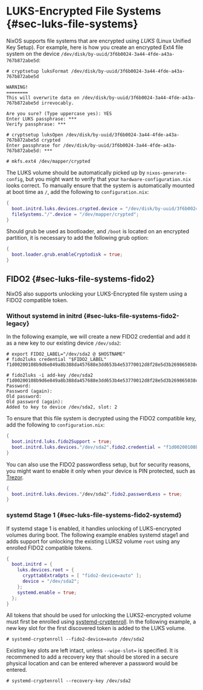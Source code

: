 # LUKS-Encrypted File Systems {#sec-luks-file-systems}

NixOS supports file systems that are encrypted using *LUKS* (Linux
Unified Key Setup). For example, here is how you create an encrypted
Ext4 file system on the device
`/dev/disk/by-uuid/3f6b0024-3a44-4fde-a43a-767b872abe5d`:

```ShellSession
# cryptsetup luksFormat /dev/disk/by-uuid/3f6b0024-3a44-4fde-a43a-767b872abe5d

WARNING!
========
This will overwrite data on /dev/disk/by-uuid/3f6b0024-3a44-4fde-a43a-767b872abe5d irrevocably.

Are you sure? (Type uppercase yes): YES
Enter LUKS passphrase: ***
Verify passphrase: ***

# cryptsetup luksOpen /dev/disk/by-uuid/3f6b0024-3a44-4fde-a43a-767b872abe5d crypted
Enter passphrase for /dev/disk/by-uuid/3f6b0024-3a44-4fde-a43a-767b872abe5d: ***

# mkfs.ext4 /dev/mapper/crypted
```

The LUKS volume should be automatically picked up by
`nixos-generate-config`, but you might want to verify that your
`hardware-configuration.nix` looks correct. To manually ensure that the
system is automatically mounted at boot time as `/`, add the following
to `configuration.nix`:

```nix
{
  boot.initrd.luks.devices.crypted.device = "/dev/disk/by-uuid/3f6b0024-3a44-4fde-a43a-767b872abe5d";
  fileSystems."/".device = "/dev/mapper/crypted";
}
```

Should grub be used as bootloader, and `/boot` is located on an
encrypted partition, it is necessary to add the following grub option:

```nix
{
  boot.loader.grub.enableCryptodisk = true;
}
```

## FIDO2 {#sec-luks-file-systems-fido2}

NixOS also supports unlocking your LUKS-Encrypted file system using a FIDO2
compatible token.

### Without systemd in initrd {#sec-luks-file-systems-fido2-legacy}

In the following example, we will create a new
FIDO2 credential and add it as a new key to our existing device
`/dev/sda2`:

```ShellSession
# export FIDO2_LABEL="/dev/sda2 @ $HOSTNAME"
# fido2luks credential "$FIDO2_LABEL"
f1d00200108b9d6e849a8b388da457688e3dd653b4e53770012d8f28e5d3b269865038c346802f36f3da7278b13ad6a3bb6a1452e24ebeeaa24ba40eef559b1b287d2a2f80b7

# fido2luks -i add-key /dev/sda2 f1d00200108b9d6e849a8b388da457688e3dd653b4e53770012d8f28e5d3b269865038c346802f36f3da7278b13ad6a3bb6a1452e24ebeeaa24ba40eef559b1b287d2a2f80b7
Password:
Password (again):
Old password:
Old password (again):
Added to key to device /dev/sda2, slot: 2
```

To ensure that this file system is decrypted using the FIDO2 compatible
key, add the following to `configuration.nix`:

```nix
{
  boot.initrd.luks.fido2Support = true;
  boot.initrd.luks.devices."/dev/sda2".fido2.credential = "f1d00200108b9d6e849a8b388da457688e3dd653b4e53770012d8f28e5d3b269865038c346802f36f3da7278b13ad6a3bb6a1452e24ebeeaa24ba40eef559b1b287d2a2f80b7";
}
```

You can also use the FIDO2 passwordless setup, but for security reasons,
you might want to enable it only when your device is PIN protected, such
as [Trezor](https://trezor.io/).

```nix
{
  boot.initrd.luks.devices."/dev/sda2".fido2.passwordLess = true;
}
```

### systemd Stage 1 {#sec-luks-file-systems-fido2-systemd}

If systemd stage 1 is enabled, it handles unlocking of LUKS-encrypted volumes
during boot. The following example enables systemd stage1 and adds support for
unlocking the existing LUKS2 volume `root` using any enrolled FIDO2 compatible
tokens.

```nix
{
  boot.initrd = {
    luks.devices.root = {
      crypttabExtraOpts = [ "fido2-device=auto" ];
      device = "/dev/sda2";
    };
    systemd.enable = true;
  };
}
```

All tokens that should be used for unlocking the LUKS2-encrypted volume must
first be enrolled using [systemd-cryptenroll](https://www.freedesktop.org/software/systemd/man/systemd-cryptenroll.html).
In the following example, a new key slot for the first discovered token is
added to the LUKS volume.

```ShellSession
# systemd-cryptenroll --fido2-device=auto /dev/sda2
```

Existing key slots are left intact, unless `--wipe-slot=` is specified. It is
recommened to add a recovery key that should be stored in a secure physical
location and can be entered wherever a password would be entered.

```ShellSession
# systemd-cryptenroll --recovery-key /dev/sda2
```
